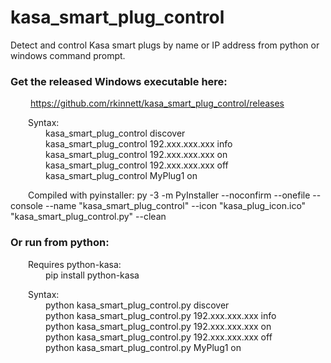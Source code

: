 # kasa_smart_plug_control
Detect and control Kasa smart plugs by name or IP address from python or windows command prompt.  
  
### Get the released Windows executable here:    
   https://github.com/rkinnett/kasa_smart_plug_control/releases
  
  Syntax:  
    kasa_smart_plug_control discover  
    kasa_smart_plug_control 192.xxx.xxx.xxx info  
    kasa_smart_plug_control 192.xxx.xxx.xxx on  
    kasa_smart_plug_control 192.xxx.xxx.xxx off  
    kasa_smart_plug_control MyPlug1 on  
  
  Compiled with pyinstaller:
	py -3 -m PyInstaller --noconfirm --onefile --console --name "kasa_smart_plug_control" --icon "kasa_plug_icon.ico" "kasa_smart_plug_control.py" --clean
  
  
### Or run from python:  
  Requires python-kasa:  
    pip install python-kasa  
  
  Syntax:  
    python kasa_smart_plug_control.py discover  
    python kasa_smart_plug_control.py 192.xxx.xxx.xxx info  
    python kasa_smart_plug_control.py 192.xxx.xxx.xxx on  
    python kasa_smart_plug_control.py 192.xxx.xxx.xxx off  
    python kasa_smart_plug_control.py MyPlug1 on  